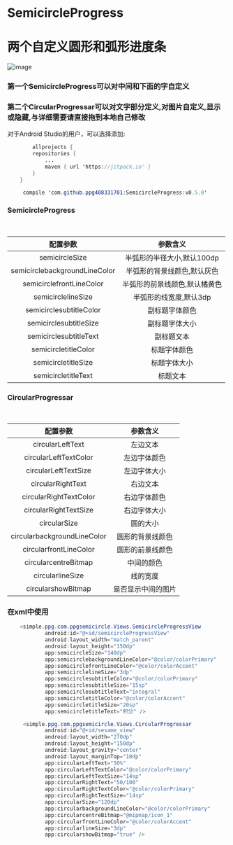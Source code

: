 # SemicircleProgress
两个自定义圆形和弧形进度条
===

![image](https://github.com/ppg408331701/SemicircleProgress/blob/master/img/img3.gif)  


### 第一个SemicircleProgress可以对中间和下面的字自定义
### 第二个CircularProgressar可以对文字部分定义,对图片自定义,显示或隐藏,与详细需要请直接拖到本地自己修改

对于Android Studio的用户，可以选择添加:

```java
		allprojects {
		repositories {
			...
			maven { url 'https://jitpack.io' }
		}
	}
```

```java
	 compile 'com.github.ppg408331701:SemicircleProgress:v0.5.0'
```

### SemicircleProgress
<table>
  <tdead>
    <tr>
      <th align="center">配置参数</th>
      <th align="center">参数含义</th>
    </tr>
  </tdead>
  <tbody>
    <tr>
      <td align="center">semicircleSize</td>
      <td align="center">半弧形的半径大小,默认100dp</td>
    </tr>
    <tr>
      <td align="center">semicirclebackgroundLineColor</td>
      <td align="center">半弧形的背景线颜色,默认灰色</td>
    </tr>
    <tr>
      <td align="center">semicirclefrontLineColor</td>
      <td align="center">半弧形的前景线颜色,默认橘黄色</td>
    </tr>
    <tr>
      <td align="center">semicirclelineSize</td>
      <td align="center">半弧形的线宽度,默认3dp</td>
    </tr>
    <tr>
      <td align="center">semicirclesubtitleColor</td>
      <td align="center">副标题字体颜色</td>
    </tr>
    <tr>
      <td align="center">semicirclesubtitleSize</td>
      <td align="center">副标题字体大小</td>
    </tr>
    <tr>
      <td align="center">semicirclesubtitleText</td>
      <td align="center">副标题文本</td>
    </tr>
    <tr>
      <td align="center">semicircletitleColor</td>
      <td align="center">标题字体颜色</td>
    </tr>
    <tr>
      <td align="center">semicircletitleSize</td>
      <td align="center">标题字体大小</td>
    </tr>
    <tr>
      <td align="center">semicircletitleText</td>
      <td align="center">标题文本</td>
    </tr>
  </tbody>
</table>

### CircularProgressar
<table>
  <tdead>
    <tr>
      <th align="center">配置参数</th>
      <th align="center">参数含义</th>
    </tr>
  </tdead>
  <tbody>
    <tr>
      <td align="center">circularLeftText</td>
      <td align="center">左边文本</td>
    </tr>
    <tr>
      <td align="center">circularLeftTextColor</td>
      <td align="center">左边字体颜色</td>
    </tr>
    <tr>
      <td align="center">circularLeftTextSize</td>
      <td align="center">左边字体大小</td>
    </tr>
    <tr>
      <td align="center">circularRightText</td>
      <td align="center">右边文本</td>
    </tr>
    <tr>
      <td align="center">circularRightTextColor</td>
      <td align="center">右边字体颜色</td>
    </tr>
    <tr>
      <td align="center">circularRightTextSize</td>
      <td align="center">右边字体大小</td>
    </tr>
    <tr>
      <td align="center">circularSize</td>
      <td align="center">圆的大小</td>
    </tr>
    <tr>
      <td align="center">circularbackgroundLineColor</td>
      <td align="center">圆形的背景线颜色</td>
    </tr>
    <tr>
      <td align="center">circularfrontLineColor</td>
      <td align="center">圆形的前景线颜色</td>
    </tr>
    <tr>
      <td align="center">circularcentreBitmap</td>
      <td align="center">中间的颜色</td>
    </tr>
    <tr>
      <td align="center">circularlineSize</td>
      <td align="center">线的宽度</td>
    </tr>
    <tr>
      <td align="center">circularshowBitmap</td>
      <td align="center">是否显示中间的图片</td>
    </tr>
  </tbody>
</table>

### 在xml中使用

```java
	<simple.ppg.com.ppgsemicircle.Views.SemicircleProgressView
            android:id="@+id/semicircleProgressView"
            android:layout_width="match_parent"
            android:layout_height="150dp"
            app:semicircleSize="140dp"
            app:semicirclebackgroundLineColor="@color/colorPrimary"
            app:semicirclefrontLineColor="@color/colorAccent"
            app:semicirclelineSize="3dp"
            app:semicirclesubtitleColor="@color/colorPrimary"
            app:semicirclesubtitleSize="15sp"
            app:semicirclesubtitleText="integral"
            app:semicircletitleColor="@color/colorAccent"
            app:semicircletitleSize="20sp"
            app:semicircletitleText="积分" />
```

```java
	 <simple.ppg.com.ppgsemicircle.Views.CircularProgressar
            android:id="@+id/sesame_view"
            android:layout_width="270dp"
            android:layout_height="150dp"
            android:layout_gravity="center"
            android:layout_marginTop="10dp"
            app:circularLeftText="50%"
            app:circularLeftTextColor="@color/colorPrimary"
            app:circularLeftTextSize="14sp"
            app:circularRightText="50/100"
            app:circularRightTextColor="@color/colorPrimary"
            app:circularRightTextSize="14sp"
            app:circularSize="120dp"
            app:circularbackgroundLineColor="@color/colorPrimary"
            app:circularcentreBitmap="@mipmap/icon_1"
            app:circularfrontLineColor="@color/colorAccent"
            app:circularlineSize="3dp"
            app:circularshowBitmap="true" />
```
